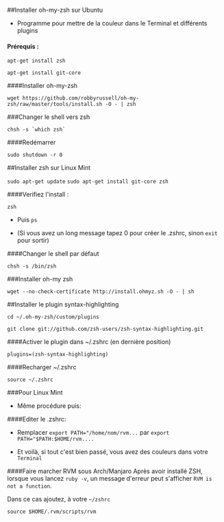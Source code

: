 ##Installer oh-my-zsh sur Ubuntu

- Programme pour mettre de la couleur dans le Terminal et différents plugins

#### Prérequis : 

```apt-get install zsh```


```apt-get install git-core```
	

####Installer oh-my-zsh

```wget https://github.com/robbyrussell/oh-my-zsh/raw/master/tools/install.sh -O - | zsh```

###Changer le shell vers zsh

```chsh -s `which zsh` ```

####Redémarrer

```sudo shutdown -r 0```

##Installer zsh sur Linux Mint

```sudo apt-get update```
```sudo apt-get install git-core zsh```

####Verifiez l'install :

`zsh`

- Puis `ps`

- (Si vous avez un long message tapez 0 pour créer le .zshrc, sinon `exit` pour sortir)

####Changer le shell par défaut

`chsh -s /bin/zsh`

###Installer oh-my zsh

`wget --no-check-certificate http://install.ohmyz.sh -O - | sh`


##Installer le plugin syntax-highlighting 

`cd ~/.oh-my-zsh/custom/plugins`

`git clone git://github.com/zsh-users/zsh-syntax-highlighting.git`

####Activer le plugin dans ~/.zshrc (en dernière position)

`plugins=(zsh-syntax-highlighting)`

####Recharger ~/.zshrc

`source ~/.zshrc`

###Pour Linux Mint

- Même procédure puis:

####Editer le .zshrc:

- Remplacer `export PATH="/home/nom/rvm...` par `export PATH="$PATH:$HOME/rvm....`

- Et voilà, si tout c'est bien passé, vous avez des couleurs dans votre `Terminal`

####Faire marcher RVM sous Arch/Manjaro
Après avoir installé ZSH, lorsque vous lancez `ruby -v`, un message d'erreur peut s'afficher `RVM is not a function`.

Dans ce cas ajoutez, à votre `~/zshrc`

`source $HOME/.rvm/scripts/rvm`
